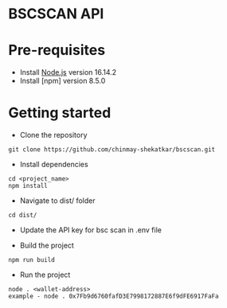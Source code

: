 # BSCSCAN API

# Pre-requisites
- Install [Node.js](https://nodejs.org/en/) version 16.14.2
- Install [npm] version 8.5.0

# Getting started
- Clone the repository
```
git clone https://github.com/chinmay-shekatkar/bscscan.git
```
- Install dependencies
```
cd <project_name>
npm install
```
- Navigate to dist/ folder
```
cd dist/
```
- Update the API key for bsc scan in .env file

- Build the project
```
npm run build
```
- Run the project
```
node . <wallet-address> 
example - node . 0x7Fb9d6760fafD3E7998172887E6f9dFE6917FaFa
```

